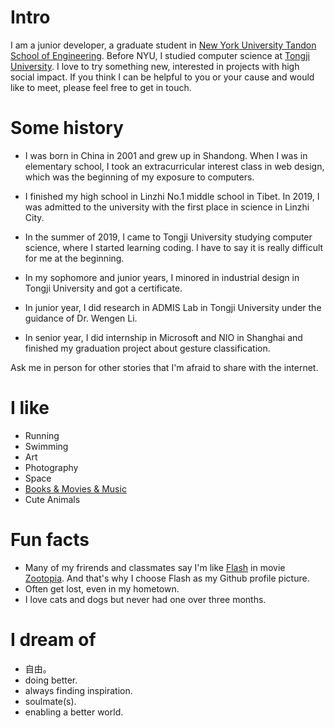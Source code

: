 
# Intro

I am a junior developer, a graduate student in [New York University Tandon School of Engineering](https://engineering.nyu.edu/academics/programs/computer-science-ms). Before NYU, I studied computer science at [Tongji University](https://cs.tongji.edu.cn/main.htm). I love to try something new, interested in projects with high social impact. If you think I can be helpful to you or your cause and would like to meet, please feel free to get in touch.

# Some history

- I was born in China in 2001 and grew up in Shandong. When I was in elementary school, I took an extracurricular interest class in web design, which was the beginning of my exposure to computers.

- I finished my high school in Linzhi No.1 middle school in Tibet. In 2019, I was admitted to the university with the first place in science in Linzhi City.

- In the summer of 2019, I came to Tongji University studying computer science, where I started learning coding. I have to say it is really difficult for me at the beginning.

- In my sophomore and junior years, I minored in industrial design in Tongji University and got a certificate.

- In junior year, I did research in ADMIS Lab in Tongji University under the guidance of Dr. Wengen Li.

- In senior year, I did internship in Microsoft and NIO in Shanghai and finished my graduation project about gesture classification.

Ask me in person for other stories that I'm afraid to share with the internet.

# I like

- Running
- Swimming
- Art
- Photography
- Space
- [Books & Movies & Music](https://www.douban.com/people/270816141/)
- Cute Animals

# Fun facts

- Many of my frirends and classmates say I'm like [Flash](https://disney.fandom.com/wiki/Flash) in movie [Zootopia](https://en.wikipedia.org/wiki/Zootopia). And that's why I choose Flash as my Github profile picture.
- Often get lost, even in my hometown.
- I love cats and dogs but never had one over three months.

# I dream of

- 自由。
- doing better.
- always finding inspiration.
- soulmate(s).
- enabling a better world.